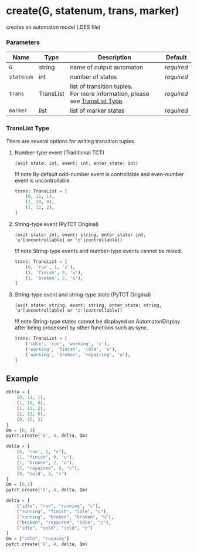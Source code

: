 # create(G, statenum, trans, marker)

creates an automaton model (.DES file)

### Parameters
| Name         | Type      | Description               | Default    |
|--------------|-----------|---------------------------|------------|
| `G`          | string    | name of output automaton  | *required* |
| `statenum`   | int       | number of states          | *required* |
| `trans`      | TransList | list of transition tuples.<br>For more information, please see [TransList Type](#translist-type).| *required* |
| `marker`     | list      | list of marker states     | *required* |


### TransList Type

There are several options for writing transition tuples.

1. Number-type event (Traditional TCT)

    `(exit state: int, event: int, enter_state: int)`

    !!! note
        By default odd-number event is controllable and even-number event is uncontrollable.

    ```python
    trans: TransList = [
        (0, 11, 1),
        (1, 10, 0),
        (1, 12, 2),
    ]
    ```

2. String-type event (PyTCT Original)

    `(exit state: int, event: string, enter_state: int, 'u'[uncontrollable] or 'c'[controllable])`

    !!! note
        String-type events and number-type events cannot be mixed.

    ```python
    trans: TransList = [
        (0, 'run', 1, 'c'),
        (1, 'finish', 0, 'u'),
        (1, 'broken', 2, 'u'),
    ]
    ```

3. String-type event and string-type state (PyTCT Original)
    
    `(exit state: string, event: string, enter_state: string, 'u'[uncontrollable] or 'c'[controllable])`

    !!! note
        String-type states cannot be displayed on AutomatonDisplay after being processed by other functions such as sync.
    
    ```python
    trans: TransList = [
        ('idle', 'run', 'working', 'c'),
        ('working', 'finish', 'idle', 'u'),
        ('working', 'broken', 'repairing', 'u'),
    ]
    ```

## Example

```python title="sample 1"
delta = [
    (0, 11, 1),
    (1, 10, 0),
    (1, 12, 2),
    (2, 13, 0),
    (0, 15, 3)
]
Qm = [0, 1]
pytct.create('G', 4, delta, Qm)
```

```python title="sample 2"
delta = [
    (0, 'run', 1, "c"),
    (1, "finish", 0, "u"),
    (1, "broken", 2, "u"),
    (2, "repaired", 0, "c"),
    (0, "sold", 3, "c")
]
Qm = [0,1]
pytct.create('G', 4, delta, Qm)
```

```python title="sample 3"
delta = [
    ("idle", "run", "running", "c"),
    ("running", "finish", "idle", "u"),
    ("running", "broken", "broken", "u"),
    ("broken", "repaired", "idle", "c"),
    ("idle", "sold", "sold", "c")
]
Qm = ["idle", "running"]
pytct.create('G', 4, delta, Qm)
```
